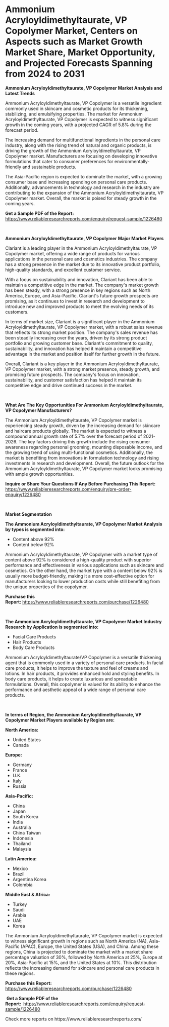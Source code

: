 <p><h1>Ammonium Acryloyldimethyltaurate, VP Copolymer Market, Centers on Aspects such as Market Growth Market Share, Market Opportunity, and Projected Forecasts Spanning from 2024 to 2031</h1></p><p><strong>Ammonium Acryloyldimethyltaurate, VP Copolymer Market Analysis and Latest Trends</strong></p>
<p><p>Ammonium Acryloyldimethyltaurate, VP Copolymer is a versatile ingredient commonly used in skincare and cosmetic products for its thickening, stabilizing, and emulsifying properties. The market for Ammonium Acryloyldimethyltaurate, VP Copolymer is expected to witness significant growth in the coming years, with a projected CAGR of 5.8% during the forecast period.</p><p>The increasing demand for multifunctional ingredients in the personal care industry, along with the rising trend of natural and organic products, is driving the growth of the Ammonium Acryloyldimethyltaurate, VP Copolymer market. Manufacturers are focusing on developing innovative formulations that cater to consumer preferences for environmentally-friendly and sustainable products.</p><p>The Asia-Pacific region is expected to dominate the market, with a growing consumer base and increasing spending on personal care products. Additionally, advancements in technology and research in the industry are contributing to the expansion of the Ammonium Acryloyldimethyltaurate, VP Copolymer market. Overall, the market is poised for steady growth in the coming years.</p></p>
<p><strong>Get a Sample PDF of the Report:&nbsp;</strong> <a href="https://www.reliableresearchreports.com/enquiry/request-sample/1226480">https://www.reliableresearchreports.com/enquiry/request-sample/1226480</a></p>
<p>&nbsp;</p>
<p><strong>Ammonium Acryloyldimethyltaurate, VP Copolymer Major Market Players</strong></p>
<p><p>Clariant is a leading player in the Ammonium Acryloyldimethyltaurate, VP Copolymer market, offering a wide range of products for various applications in the personal care and cosmetics industries. The company has a strong presence in the market due to its innovative product portfolio, high-quality standards, and excellent customer service.</p><p>With a focus on sustainability and innovation, Clariant has been able to maintain a competitive edge in the market. The company's market growth has been steady, with a strong presence in key regions such as North America, Europe, and Asia-Pacific. Clariant's future growth prospects are promising, as it continues to invest in research and development to introduce new and improved products to meet the evolving needs of its customers.</p><p>In terms of market size, Clariant is a significant player in the Ammonium Acryloyldimethyltaurate, VP Copolymer market, with a robust sales revenue that reflects its strong market position. The company's sales revenue has been steadily increasing over the years, driven by its strong product portfolio and growing customer base. Clariant's commitment to quality, sustainability, and innovation has helped it maintain a competitive advantage in the market and position itself for further growth in the future.</p><p>Overall, Clariant is a key player in the Ammonium Acryloyldimethyltaurate, VP Copolymer market, with a strong market presence, steady growth, and promising future prospects. The company's focus on innovation, sustainability, and customer satisfaction has helped it maintain its competitive edge and drive continued success in the market.</p></p>
<p>&nbsp;</p>
<p><strong>What Are The Key Opportunities For Ammonium Acryloyldimethyltaurate, VP Copolymer Manufacturers?</strong></p>
<p><p>The Ammonium Acryloyldimethyltaurate, VP Copolymer market is experiencing steady growth, driven by the increasing demand for skincare and haircare products globally. The market is expected to witness a compound annual growth rate of 5.7% over the forecast period of 2021-2026. The key factors driving this growth include the rising consumer awareness regarding personal grooming, mounting disposable income, and the growing trend of using multi-functional cosmetics. Additionally, the market is benefiting from innovations in formulation technology and rising investments in research and development. Overall, the future outlook for the Ammonium Acryloyldimethyltaurate, VP Copolymer market looks promising with ample growth opportunities.</p></p>
<p><strong>Inquire or Share Your Questions If Any Before Purchasing This Report:</strong> <a href="https://www.reliableresearchreports.com/enquiry/pre-order-enquiry/1226480">https://www.reliableresearchreports.com/enquiry/pre-order-enquiry/1226480</a></p>
<p>&nbsp;</p>
<p><strong>Market Segmentation</strong></p>
<p><strong>The Ammonium Acryloyldimethyltaurate, VP Copolymer Market Analysis by types is segmented into:</strong></p>
<p><ul><li>Content above 92%</li><li>Content below 92%</li></ul></p>
<p><p>Ammonium Acryloyldimethyltaurate, VP Copolymer with a market type of content above 92% is considered a high-quality product with superior performance and effectiveness in various applications such as skincare and cosmetics. On the other hand, the market type with a content below 92% is usually more budget-friendly, making it a more cost-effective option for manufacturers looking to lower production costs while still benefiting from the unique properties of the copolymer.</p></p>
<p><strong>Purchase this Report:&nbsp;</strong><a href="https://www.reliableresearchreports.com/purchase/1226480">https://www.reliableresearchreports.com/purchase/1226480</a></p>
<p>&nbsp;</p>
<p><strong>The Ammonium Acryloyldimethyltaurate, VP Copolymer Market Industry Research by Application is segmented into:</strong></p>
<p><ul><li>Facial Care Products</li><li>Hair Products</li><li>Body Care Products</li></ul></p>
<p><p>Ammonium Acryloyldimethyltaurate/VP Copolymer is a versatile thickening agent that is commonly used in a variety of personal care products. In facial care products, it helps to improve the texture and feel of creams and lotions. In hair products, it provides enhanced hold and styling benefits. In body care products, it helps to create luxurious and spreadable formulations. Overall, this copolymer is valued for its ability to enhance the performance and aesthetic appeal of a wide range of personal care products.</p></p>
<p>&nbsp;</p>
<p><strong>In terms of Region, the Ammonium Acryloyldimethyltaurate, VP Copolymer Market Players available by Region are:</strong></p>
<p>
    <p> <strong> North America: </strong>
        <ul>
            <li>United States</li>
            <li>Canada</li>
        </ul>
        </p> 
    <p> <strong> Europe: </strong>
        <ul>
            <li>Germany</li>
            <li>France</li>
            <li>U.K.</li>
            <li>Italy</li>
            <li>Russia</li>
        </ul>
        </p> 
    <p> <strong> Asia-Pacific: </strong>
        <ul>
            <li>China</li>
            <li>Japan</li>
            <li>South Korea</li>
            <li>India</li>
            <li>Australia</li>
            <li>China Taiwan</li>
            <li>Indonesia</li>
            <li>Thailand</li>
            <li>Malaysia</li>
        </ul>
        </p> 
    <p> <strong> Latin America: </strong>
        <ul>
            <li>Mexico</li>
            <li>Brazil</li>
            <li>Argentina Korea</li>
            <li>Colombia</li>
        </ul>
        </p> 
    <p> <strong> Middle East & Africa: </strong>
        <ul>
            <li>Turkey</li>
            <li>Saudi</li>
            <li>Arabia</li>
            <li>UAE</li>
            <li>Korea</li>
        </ul>
    </p>
    </p>
<p><p>The Ammonium Acryloyldimethyltaurate, VP Copolymer market is expected to witness significant growth in regions such as North America (NA), Asia-Pacific (APAC), Europe, the United States (USA), and China. Among these regions, China is projected to dominate the market with a market share percentage valuation of 30%, followed by North America at 25%, Europe at 20%, Asia-Pacific at 15%, and the United States at 10%. This distribution reflects the increasing demand for skincare and personal care products in these regions.</p></p>
<p><strong>Purchase this Report: </strong><a href="https://www.reliableresearchreports.com/purchase/1226480">https://www.reliableresearchreports.com/purchase/1226480</a></p>
<p>&nbsp;<strong>Get a Sample PDF of the Report:&nbsp;&nbsp;</strong><a href="https://www.reliableresearchreports.com/enquiry/request-sample/1226480">https://www.reliableresearchreports.com/enquiry/request-sample/1226480</a></p>
<p><strong></strong></p>
<p>Check more reports on https://www.reliableresearchreports.com/</p>